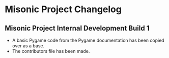 # Misonic Project Changelog

## Misonic Project Internal Development Build 1

- A basic Pygame code from the Pygame documentation has been copied over as a base.
- The contributors file has been made.